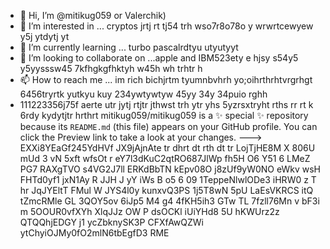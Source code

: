 - 👋 Hi, I’m @mitikug059 or Valerchik)
- 👀 I’m interested in ... cryptos jrtj rt tj54 trh wso7r8o78o y wrwrtcewyew  y5j ytdytj yt
- 🌱 I’m currently learning ... turbo pascalrdtyu utyutyyt
- 💞️ I’m looking to collaborate on ...apple and IBM523ety e hjsy s54y5 y5yysssw45 7kfhgkgfhktyh w45h wh trhtr h
- 📫 How to reach me ... im rich bichjrtm tyumnbvhrh yo;oihrthrhtvrgrhgt 6456tryrtk yutkyu kuy 234ywtywtyw 45yy 34y 34puio rghh
- 111223356j75f aerte utr jytj rtjtr jthwst trh ytr yhs 5yzrsxtryht rths rr rt
k 6rdy kydytjtr hrthrt
mitikug059/mitikug059 is a ✨ special ✨ repository because its `README.md` (this file) appears on your GitHub profile.
You can click the Preview link to take a look at your changes.
--->
EXXi8YEaGf245YdHVf
JX9jAjnAte
tr dhrt dt rth dt tr
LojTjHE8M
X 806U mUd 3  vN 5xft wfsOt r 
eY7l3dKuC2qtRO687JlWp fh5H O6  Y51 6 LMeZ PG7  RAXgTVO  s4VG2J7ll  ERKdBbTN kEpv08O j8zUf9yW0NO  eWkv wsH FHTd0yf1 jxN1Ay R JJH J yY iWs B o5 6 09 1TeppeNlwlODe3  iHRW0 z T hr JqJYEltT FMul W JYS4l0y kunxvQ3PS 1j5T8wN 5pU LaEsVKRCS itQ tZmcRMle GL 3QOY5ov 6iJp5 M4 g4 4fKH5ih3 GTw TL 7fzll76Mn v bF3i m 5OOUR0vfXYh XlqJJz OW P dsOCKl iUiYHd8 5U hKWUrz2z QTQQhjEDGY j1 ycZbknySK3P CFXfAwQZWi ytChyiOJMy0fO2mlN6tbEgfD3 RME
